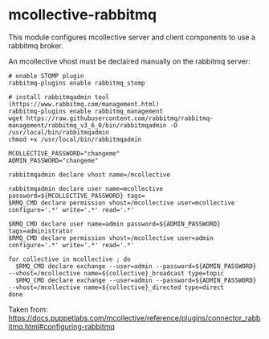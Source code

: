 # mcollective-rabbitmq

This module configures mcollective server and client components to use a rabbitmq broker.

An mcollective vhost must be declaired manually on the rabbitmq server:

```
# enable STOMP plugin
rabbitmq-plugins enable rabbitmq_stomp

# install rabbitmqadmin tool (https://www.rabbitmq.com/management.html)
rabbitmq-plugins enable rabbitmq_management
wget https://raw.githubusercontent.com/rabbitmq/rabbitmq-management/rabbitmq_v3_6_0/bin/rabbitmqadmin -O /usr/local/bin/rabbitmqadmin
chmod +x /usr/local/bin/rabbitmqadmin

MCOLLECTIVE_PASSWORD="changeme"
ADMIN_PASSWORD="changeme"

rabbitmqadmin declare vhost name=/mcollective

rabbitmqadmin declare user name=mcollective password=${MCOLLECTIVE_PASSWORD} tags=
$RMQ_CMD declare permission vhost=/mcollective user=mcollective configure='.*' write='.*' read='.*'

$RMQ_CMD declare user name=admin password=${ADMIN_PASSWORD} tags=administrator
$RMQ_CMD declare permission vhost=/mcollective user=admin configure='.*' write='.*' read='.*'

for collective in mcollective ; do
  $RMQ_CMD declare exchange --user=admin --password=${ADMIN_PASSWORD} --vhost=/mcollective name=${collective}_broadcast type=topic
  $RMQ_CMD declare exchange --user=admin --password=${ADMIN_PASSWORD} --vhost=/mcollective name=${collective}_directed type=direct
done
```

Taken from: https://docs.puppetlabs.com/mcollective/reference/plugins/connector_rabbitmq.html#configuring-rabbitmq
